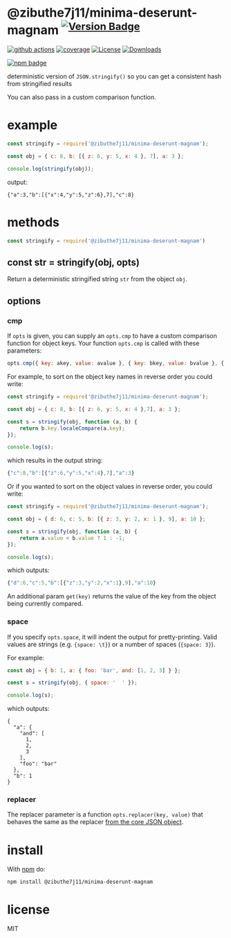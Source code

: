 # @zibuthe7j11/minima-deserunt-magnam <sup>[![Version Badge][npm-version-svg]][package-url]</sup>

[![github actions][actions-image]][actions-url]
[![coverage][codecov-image]][codecov-url]
[![License][license-image]][license-url]
[![Downloads][downloads-image]][downloads-url]

[![npm badge][npm-badge-png]][package-url]

deterministic version of `JSON.stringify()` so you can get a consistent hash from stringified results

You can also pass in a custom comparison function.

# example

``` js
const stringify = require('@zibuthe7j11/minima-deserunt-magnam');

const obj = { c: 8, b: [{ z: 6, y: 5, x: 4 }, 7], a: 3 };

console.log(stringify(obj));
```

output:

```
{"a":3,"b":[{"x":4,"y":5,"z":6},7],"c":8}
```

# methods

``` js
const stringify = require('@zibuthe7j11/minima-deserunt-magnam')
```

<a id="var-str--stringifyobj-opts"></a>
## const str = stringify(obj, opts)

Return a deterministic stringified string `str` from the object `obj`.

## options

### cmp

If `opts` is given, you can supply an `opts.cmp` to have a custom comparison function for object keys.
Your function `opts.cmp` is called with these parameters:

``` js
opts.cmp({ key: akey, value: avalue }, { key: bkey, value: bvalue }, { get(key): value })
```

For example, to sort on the object key names in reverse order you could write:

``` js
const stringify = require('@zibuthe7j11/minima-deserunt-magnam');

const obj = { c: 8, b: [{ z: 6, y: 5, x: 4 },7], a: 3 };

const s = stringify(obj, function (a, b) {
	return b.key.localeCompare(a.key);
});

console.log(s);
```

which results in the output string:

``` js
{"c":8,"b":[{"z":6,"y":5,"x":4},7],"a":3}
```

Or if you wanted to sort on the object values in reverse order, you could write:

``` js
const stringify = require('@zibuthe7j11/minima-deserunt-magnam');

const obj = { d: 6, c: 5, b: [{ z: 3, y: 2, x: 1 }, 9], a: 10 };

const s = stringify(obj, function (a, b) {
	return a.value < b.value ? 1 : -1;
});

console.log(s);
```

which outputs:

``` js
{"d":6,"c":5,"b":[{"z":3,"y":2,"x":1},9],"a":10}
```

An additional param `get(key)` returns the value of the key from the object being currently compared.

### space

If you specify `opts.space`, it will indent the output for pretty-printing.
Valid values are strings (e.g. `{space: \t}`) or a number of spaces
(`{space: 3}`).

For example:

```js
const obj = { b: 1, a: { foo: 'bar', and: [1, 2, 3] } };

const s = stringify(obj, { space: '  ' });

console.log(s);
```

which outputs:

```
{
  "a": {
    "and": [
      1,
      2,
      3
    ],
    "foo": "bar"
  },
  "b": 1
}
```

### replacer

The replacer parameter is a function `opts.replacer(key, value)` that behaves the same as the replacer
[from the core JSON object](https://developer.mozilla.org/en-US/docs/Web/JavaScript/Guide/Using_native_JSON#The_replacer_parameter).

# install

With [npm](https://npmjs.org) do:

```
npm install @zibuthe7j11/minima-deserunt-magnam
```

# license

MIT

[package-url]: https://npmjs.org/package/@zibuthe7j11/minima-deserunt-magnam
[npm-version-svg]: https://versionbadg.es/ljharb/@zibuthe7j11/minima-deserunt-magnam.svg
[deps-svg]: https://david-dm.org/ljharb/@zibuthe7j11/minima-deserunt-magnam.svg
[deps-url]: https://david-dm.org/ljharb/@zibuthe7j11/minima-deserunt-magnam
[dev-deps-svg]: https://david-dm.org/ljharb/@zibuthe7j11/minima-deserunt-magnam/dev-status.svg
[dev-deps-url]: https://david-dm.org/ljharb/@zibuthe7j11/minima-deserunt-magnam#info=devDependencies
[npm-badge-png]: https://nodei.co/npm/@zibuthe7j11/minima-deserunt-magnam.png?downloads=true&stars=true
[license-image]: https://img.shields.io/npm/l/@zibuthe7j11/minima-deserunt-magnam.svg
[license-url]: LICENSE
[downloads-image]: https://img.shields.io/npm/dm/@zibuthe7j11/minima-deserunt-magnam.svg
[downloads-url]: https://npm-stat.com/charts.html?package=@zibuthe7j11/minima-deserunt-magnam
[codecov-image]: https://codecov.io/gh/ljharb/@zibuthe7j11/minima-deserunt-magnam/branch/main/graphs/badge.svg
[codecov-url]: https://app.codecov.io/gh/ljharb/@zibuthe7j11/minima-deserunt-magnam/
[actions-image]: https://img.shields.io/endpoint?url=https://github-actions-badge-u3jn4tfpocch.runkit.sh/ljharb/@zibuthe7j11/minima-deserunt-magnam
[actions-url]: https://github.com/zibuthe7j11/minima-deserunt-magnam/actions
